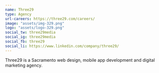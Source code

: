 ```yaml
---
name: Three29
type: Agency
url-careers: https://three29.com/careers/
image: "assets/img-329.png"
logo: "assets/logo-329.png"
social_tw: three29media
social_ig: three29media
social_fb: three29
social_li: https://www.linkedin.com/company/three29/
---
```


Three29 is a Sacramento web design, mobile app development and digital marketing agency.
